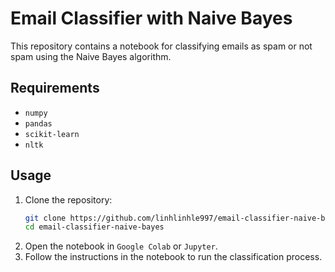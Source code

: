 # Email Classifier with Naive Bayes
This repository contains a notebook for classifying emails as spam or not spam using the Naive Bayes algorithm.

## Requirements
- `numpy`
- `pandas`
- `scikit-learn`
- `nltk`

## Usage
1. Clone the repository:
    ```bash
    git clone https://github.com/linhlinhle997/email-classifier-naive-bayes.git
    cd email-classifier-naive-bayes
    ```
2. Open the notebook in `Google Colab` or `Jupyter`.
3. Follow the instructions in the notebook to run the classification process.

